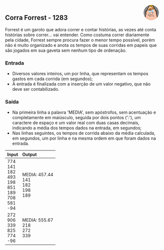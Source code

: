 <img style="float: right; border-radius: 50%; aspect-ratio: 1; object-fit: cover" width="50" src="../../../../assets/images/difficulty-level/01.webp"/>

## Corra Forrest - 1283 
Forrest é um garoto que adora correr e contar histórias, as vezes até conta histórias sobre correr... vai entender. Como costuma correr diariamente pela cidade, Forrest sempre procura fazer o menor tempo possível, porém não é muito organizado e anota os tempos de suas corridas em papeis que são jogados em sua gaveta sem nenhum tipo de ordenação.

### Entrada
- Diversos valores inteiros, um por linha, que representam os tempos gastos em cada corrida (em segundos);
- A entrada é finalizada com a inserção de um valor negativo, que não deve ser contabilizado.

### Saída
- Na primeira linha a palavra 'MEDIA', sem apóstrofos, sem acentuação e completamente em maiúsculo, seguida por dois pontos (':'), um caractere de espaço e um valor real com duas casas decimais, indicando a média dos tempos dados na entrada, em segundos;
- Nas linhas seguintes, os tempos de corrida abaixo da média calculada, em segundos, um por linha e na mesma ordem em que foram dados na entrada.

| Input | Output |
| :----- | :----- |
| 774 <br> 141 <br> 182 <br> 493 <br> 198 <br> 851 <br> 189 <br> 708 <br> 581 <br> -94 | MEDIA: 457.44 <br> 141 <br> 182 <br> 198 <br> 189 | 218
272 <br> 906 <br> 339 <br> 825 <br> 774 <br> -96 | MEDIA: 555.67 <br> 218 <br> 272 <br> 339
